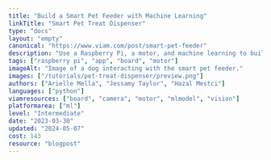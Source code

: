 ```yaml
---
title: "Build a Smart Pet Feeder with Machine Learning"
linkTitle: "Smart Pet Treat Dispenser"
type: "docs"
layout: "empty"
canonical: "https://www.viam.com/post/smart-pet-feeder"
description: "Use a Raspberry Pi, a motor, and machine learning to build a smart pet feeder."
tags: ["raspberry pi", "app", "board", "motor"]
imageAlt: "Image of a dog interacting with the smart pet feeder."
images: ["/tutorials/pet-treat-dispenser/preview.png"]
authors: ["Arielle Mella", "Jessamy Taylor", "Hazal Mestci"]
languages: ["python"]
viamresources: ["board", "camera", "motor", "mlmodel", "vision"]
platformarea: ["ml"]
level: "Intermediate"
date: "2023-03-30"
updated: "2024-05-07"
cost: 143
resource: "blogpost"
---
```

